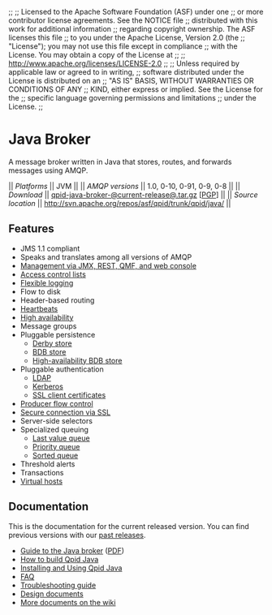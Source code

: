 ;;
;; Licensed to the Apache Software Foundation (ASF) under one
;; or more contributor license agreements.  See the NOTICE file
;; distributed with this work for additional information
;; regarding copyright ownership.  The ASF licenses this file
;; to you under the Apache License, Version 2.0 (the
;; "License"); you may not use this file except in compliance
;; with the License.  You may obtain a copy of the License at
;; 
;;   http://www.apache.org/licenses/LICENSE-2.0
;; 
;; Unless required by applicable law or agreed to in writing,
;; software distributed under the License is distributed on an
;; "AS IS" BASIS, WITHOUT WARRANTIES OR CONDITIONS OF ANY
;; KIND, either express or implied.  See the License for the
;; specific language governing permissions and limitations
;; under the License.
;;

# Java Broker

A message broker written in Java that stores, routes, and forwards
messages using AMQP.

  || *Platforms* || JVM ||
  || *AMQP versions* || 1.0, 0-10, 0-91, 0-9, 0-8 ||
  || *Download* || [qpid-java-broker-@current-release@.tar.gz](http://www.apache.org/dyn/closer.cgi/qpid/@current-release@/qpid-java-broker-@current-release@.tar.gz) \[[PGP](http://www.apache.org/dist/qpid/@current-release@/qpid-java-broker-@current-release@.tar.gz.asc)] ||
  || *Source location* ||  <http://svn.apache.org/repos/asf/qpid/trunk/qpid/java/> ||

## Features

 - JMS 1.1 compliant
 - Speaks and translates among all versions of AMQP
 - [Management via JMX, REST, QMF, and web console](http://qpid.apache.org/books/trunk/AMQP-Messaging-Broker-Java-Book/html/Java-Broker-Configuring-And-Managing.html)
 - [Access control lists](http://qpid.apache.org/books/@current-release@/AMQP-Messaging-Broker-Java-Book/html/Java-Broker-Security-ACLs.html)
 - [Flexible logging](https://cwiki.apache.org/qpid/configure-operational-status-logging.html)
 - Flow to disk
 - Header-based routing
 - [Heartbeats](https://cwiki.apache.org/qpid/configure-broker-and-client-heartbeating.html)
 - [High availability](http://qpid.apache.org/books/@current-release@/AMQP-Messaging-Broker-Java-Book/html/Java-Broker-High-Availability.html)
 - Message groups
 - Pluggable persistence
   - [Derby store](http://qpid.apache.org/books/@current-release@/AMQP-Messaging-Broker-Java-Book/html/Java-Broker-Stores-Derby-Store.html)
   - [BDB store](http://qpid.apache.org/books/@current-release@/AMQP-Messaging-Broker-Java-Book/html/Java-Broker-Stores-BDB-Store.html)
   - [High-availability BDB store](http://qpid.apache.org/books/@current-release@/AMQP-Messaging-Broker-Java-Book/html/Java-Broker-Stores-HA-BDB-Store.html)
 - Pluggable authentication
   - [LDAP](http://qpid.apache.org/books/@current-release@/AMQP-Messaging-Broker-Java-Book/html/Java-Broker-Security-Authentication-Providers.html#LDAPAuthManager)
   - [Kerberos](http://qpid.apache.org/books/@current-release@/AMQP-Messaging-Broker-Java-Book/html/Java-Broker-Security-Authentication-Providers.html#id2497060)
   - [SSL client certificates](http://qpid.apache.org/books/@current-release@/AMQP-Messaging-Broker-Java-Book/html/Java-Broker-Security-Authentication-Providers.html#ExternalAuthManager)
 - [Producer flow control](http://qpid.apache.org/books/@current-release@/AMQP-Messaging-Broker-Java-Book/html/Java-Broker-Runtime-Disk-Space-Management.html#Qpid-Producer-Flow-Control)
 - [Secure connection via SSL](http://qpid.apache.org/books/@current-release@/AMQP-Messaging-Broker-Java-Book/html/Java-Broker-Security-SSL.html)
 - Server-side selectors
 - Specialized queuing
   - [Last value queue](http://qpid.apache.org/books/@current-release@/AMQP-Messaging-Broker-Java-Book/html/Java-Broker-Queues-OtherTypes.html#Java-Broker-Queues-OtherTypes-LVQ)
   - [Priority queue](http://qpid.apache.org/books/@current-release@/AMQP-Messaging-Broker-Java-Book/html/Java-Broker-Queues-OtherTypes.html#Java-Broker-Queues-OtherTypes-Priority)
   - [Sorted queue](http://qpid.apache.org/books/@current-release@/AMQP-Messaging-Broker-Java-Book/html/Java-Broker-Queues-OtherTypes.html#Java-Broker-Queues-OtherTypes-Sorted)
 - Threshold alerts
 - Transactions
 - [Virtual hosts](https://cwiki.apache.org/qpid/configure-the-virtual-hosts-via-virtualhostsxml.html)

## Documentation

This is the documentation for the current released version.  You can
find previous versions with our
[past releases](@site-url@/releases/index.html#past-releases).

 - [Guide to the Java broker](http://qpid.apache.org/books/@current-release@/AMQP-Messaging-Broker-Java-Book/html/index.html) ([PDF](http://qpid.apache.org/books/@current-release@/AMQP-Messaging-Broker-Java-Book/pdf/AMQP-Messaging-Broker-Java-Book.pdf))
 - [How to build Qpid Java](https://cwiki.apache.org/qpid/qpid-java-build-how-to.html)
 - [Installing and Using Qpid Java](https://cwiki.apache.org/qpid/getting-started-guide.html)
 - [FAQ](https://cwiki.apache.org/qpid/qpid-java-faq.html)
 - [Troubleshooting guide](https://cwiki.apache.org/qpid/qpid-troubleshooting-guide.html)
 - [Design documents](https://cwiki.apache.org/qpid/java-broker-design.html)
 - [More documents on the wiki](https://cwiki.apache.org/qpid/qpid-java-documentation.html)
